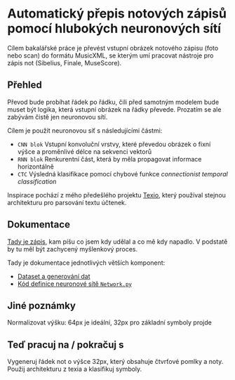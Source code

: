 # Automatický přepis notových zápisů pomocí hlubokých neuronových sítí

Cílem bakalářské práce je převést vstupní obrázek notového zápisu
(foto nebo scan) do formátu MusicXML, se kterým umí pracovat
nástroje pro zápis not (Sibelius, Finale, MuseScore).


## Přehled

Převod bude probíhat řádek po řádku, čili před samotným modelem bude muset
být logika, která vstupní obrázek na řádky převede. Prozatím se ale zabývám
čistě jen neuronovou sítí.

Cílem je použít neuronovou síť s následujícími částmi:

- `CNN blok` Vstupní konvoluční vrstvy, které převedou obrázek o fixní
  výšce a proměnlivé délce na sekvenci vektorů
- `RNN blok` Renkurentní část, která by měla propagovat informace horizontálně
- `CTC` Výsledná klasifikace pomocí chybové funkce
  *connectionist temporal classification*

Inspirace pochází z mého předešlého projektu
[Texio](https://play.google.com/store/apps/details?id=io.texio),
který používal stejnou architekturu pro parsování textu účtenek.


## Dokumentace

[Tady je zápis](log.md), kam píšu co jsem kdy udělal a co mě kdy napadlo.
V podstatě by tu měl být zachycený myšlenkový proces.

Tady je dokumentace jednotlivých větších komponent:

- [Dataset a generování dat](docs/dataset-generation.md)
- [Kód definice neuronové sítě `Network.py`](docs/network.md)


## Jiné poznámky

Normalizovat výšku: 64px je ideální, 32px pro základní symboly projde


## Teď pracuj na / pokračuj s

Vygeneruj řádek not o výšce 32px, který obsahuje čtvrťové pomlky a noty.
Použij architekturu z texia a klasifikuj symboly.
